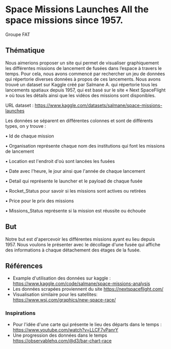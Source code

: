 # Space Missions Launches All the space missions since 1957.
Groupe FAT

## Thématique

Nous aimerions proposer un site qui permet de visualiser graphiquement les différentes missions de lancement de fusées dans l’espace à travers le temps. Pour cela, nous avons commencé par rechercher un jeu de données qui répertorie diverses données à propos de ces lancements.  Nous avons trouvé un dataset sur Kaggle créé par Salmane A. qui répertorie tous les lancements spatiaux depuis 1957, qui est basé sur le site « Next SpaceFlight » où tous les détails ainsi que les vidéos des missions sont disponibles.

URL dataset : https://www.kaggle.com/datasets/salmane/space-missions-launches

Les données se séparent en différentes colonnes et sont de différents types, on y trouve :

• Id de chaque mission 

• Organisation représente chaque nom des institutions qui font les missions de lancement

• Location est l'endroit d'où sont lancées les fusées

• Date avec l'heure, le jour ainsi que l'année de chaque lancement

• Detail qui représente le launcher et le payload de chaque fusée

• Rocket_Status pour savoir si les missions sont actives ou retirées

• Price pour le prix des missions

• Missions_Status représente si la mission est réussite ou échouée


## But

Notre but est d'apercevoir les différentes missions ayant eu lieu depuis 1957. Nous voulons le présenter avec le décollage d'une fusée qui affiche des informations à chaque détachement des étages de la fusée. 

## Références

- Example d'utilisation des données sur kaggle : https://www.kaggle.com/code/salmane/space-missions-analysis
- Les données scrapées proviennent du site https://nextspaceflight.com/
- Visualisation similaire pour les satellites: https://www.wsj.com/graphics/new-space-race/

### Inspirations

- Pour l'idée d'une carte qui présente le lieu des départs dans le temps : https://www.youtube.com/watch?v=LLCF7vPanrY
- Une progression des données dans le temps https://observablehq.com/@d3/bar-chart-race
